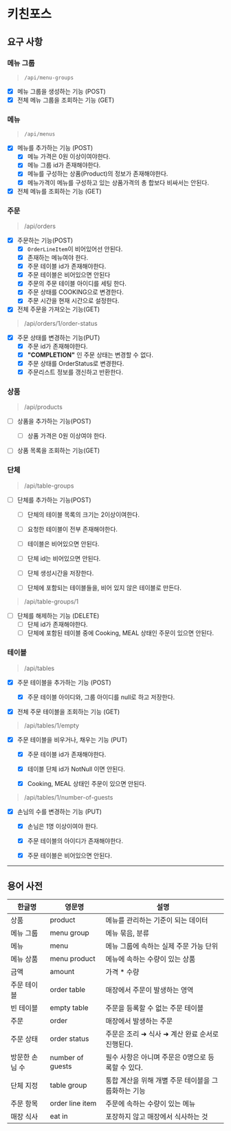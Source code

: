 # 키친포스

## 요구 사항

### 메뉴 그룹 
> `/api/menu-groups`

- [x] 메뉴 그룹을 생성하는 기능 (POST)
- [x] 전체 메뉴 그룹을 조회하는 기능 (GET)

### 메뉴
> `/api/menus`

- [x] 메뉴를 추가하는 기능 (POST)
  - [x] 메뉴 가격은 0원 이상이여야한다.
  - [x] 메뉴 그룹 id가 존재해야한다.
  - [x] 메뉴를 구성하는 상품(Product)의 정보가 존재해야한다.
  - [x] 메뉴가격이 메뉴를 구성하고 있는 상품가격의 총 합보다 비싸서는 안된다.

- [x] 전체 메뉴를 조회하는 기능 (GET)

### 주문
> /api/orders

- [x] 주문하는 기능(POST)
  - [x] `OrderLineItem`이 비어있어선 안된다.
  - [x] 존재하는 메뉴여야 한다.
  - [x] 주문 테이블 id가 존재해야한다.
  - [x] 주문 테이블은 비어있으면 안된다
  - [x] 주문의 주문 테이블 아이디를 세팅 한다.
  - [x] 주문 상태를 COOKING으로 변경한다.
  - [x] 주문 시간을 현재 시간으로 설정한다.

- [x] 전체 주문을 가져오는 기능(GET)

> /api/orders/1/order-status

- [x] 주문 상태를 변경하는 기능(PUT)
  - [x] 주문 id가 존재해야한다.
  - [x] **"COMPLETION"** 인 주문 상태는 변경할 수 없다.
  - [x] 주문 상태를 OrderStatus로 변경한다.
  - [x] 주문리스트 정보를 갱신하고 반환한다.

### 상품
> /api/products

- [ ] 상품을 추가하는 기능(POST)
  - [ ] 상품 가격은 0원 이상여야 한다.

- [ ] 상품 목록을 조회하는 기능(GET)  


### 단체
> /api/table-groups

- [ ] 단체를 추가하는 기능(POST)
  - [ ] 단체의 테이블 목록의 크기는 2이상이여한다.
  - [ ] 요청한 테이블이 전부 존재해야한다.
  - [ ] 테이블은 비어있으면 안된다.
  - [ ] 단체 id는 비어있으면 안된다.
  - [ ] 단체 생성시간을 저장한다.
  - [ ] 단체에 포함되는 테이블들을, 비어 있지 않은 테이블로 만든다.


> /api/table-groups/1

- [ ] 단체를 해제하는 기능 (DELETE)
  - [ ] 단체 id가 존재해야한다.
  - [ ] 단체에 포함된 테이블 중에 Cooking, MEAL 상태인 주문이 있으면 안된다.

### 테이블
> /api/tables

- [x] 주문 테이블을 추가하는 기능 (POST)
  - [x] 주문 테이블 아이디와, 그룹 아이디를 null로 하고 저장한다.

- [x] 전체 주문 테이블을 조회하는 기능 (GET)


> /api/tables/1/empty

- [x] 주문 테이블을 비우거나, 채우는 기능 (PUT)
  - [x] 주문 테이블 id가 존재해야한다.
  - [x] 테이블 단체 id가 NotNull 이면 안된다.
  - [x] Cooking, MEAL 상태인 주문이 있으면 안된다.


> /api/tables/1/number-of-guests

- [x] 손님의 수를 변경하는 기능 (PUT)
  - [x] 손님은 1명 이상이여야 한다.
  - [x] 주문 테이블의 아이디가 존재해야한다.
  - [x] 주문 테이블은 비어있으면 안된다.



---

## 용어 사전

| 한글명 | 영문명 | 설명 |
| --- | --- | --- |
| 상품 | product | 메뉴를 관리하는 기준이 되는 데이터 |
| 메뉴 그룹 | menu group | 메뉴 묶음, 분류 |
| 메뉴 | menu | 메뉴 그룹에 속하는 실제 주문 가능 단위 |
| 메뉴 상품 | menu product | 메뉴에 속하는 수량이 있는 상품 |
| 금액 | amount | 가격 * 수량 |
| 주문 테이블 | order table | 매장에서 주문이 발생하는 영역 |
| 빈 테이블 | empty table | 주문을 등록할 수 없는 주문 테이블 |
| 주문 | order | 매장에서 발생하는 주문 |
| 주문 상태 | order status | 주문은 조리 ➜ 식사 ➜ 계산 완료 순서로 진행된다. |
| 방문한 손님 수 | number of guests | 필수 사항은 아니며 주문은 0명으로 등록할 수 있다. |
| 단체 지정 | table group | 통합 계산을 위해 개별 주문 테이블을 그룹화하는 기능 |
| 주문 항목 | order line item | 주문에 속하는 수량이 있는 메뉴 |
| 매장 식사 | eat in | 포장하지 않고 매장에서 식사하는 것 |
